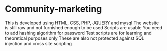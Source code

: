 # Community-marketing
This is developed using HTML, CSS, PHP, JQUERY and mysql
The website is still raw and not furnished enough to be used
Scripts are usable
You need to add hashing algorithm for password
Test scripts are for learning and theoretical purposes only
These are also not protected against SQL injection and cross site scripting
